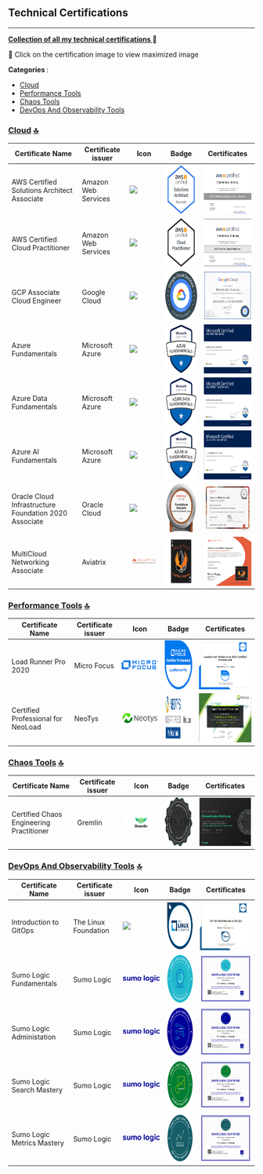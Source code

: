 ## Technical Certifications
---------------------------
<u> <b>Collection of all my technical certifications </b></u> :cowboy_hat_face:

:triangular_flag_on_post: Click on the certification image to view maximized image


<b> Categories </b>: 

- [Cloud](#cloud-) 
- [Performance Tools](#performance-tools-) 
- [Chaos Tools](#chaos-tools-) 
- [DevOps And Observability Tools](#devops-and-observability-tools-) 


### <u>Cloud</u> [🔝](#Technical-Certifications)
| Certificate Name | Certificate issuer | Icon | Badge |Certificates |
|---|-------------------|------|--------|-------|
|AWS Certified Solutions Architect Associate |Amazon Web Services  |![](https://img.shields.io/badge/Amazon_AWS-FF9900?style=for-the-badge&logo=amazonaws&logoColor=white)| <img src="https://github.com/dhineshbabu/TechnicalCertifications/blob/main/images/Badge_AWSSAA.png" width="200" height="100">|<img src="https://github.com/dhineshbabu/TechnicalCertifications/blob/main/images/Certification_AWSSAA.png" width="200" height="100"> |
|AWS Certified Cloud Practitioner |Amazon Web Services  |![](https://img.shields.io/badge/Amazon_AWS-FF9900?style=for-the-badge&logo=amazonaws&logoColor=white)| <img src="https://github.com/dhineshbabu/TechnicalCertifications/blob/main/images/Badge_AWSCCP.png" width="200" height="100">|<img src="https://github.com/dhineshbabu/TechnicalCertifications/blob/main/images/Certification_AWSCCP.png" width="200" height="100"> |
|GCP Associate Cloud Engineer |Google Cloud  |![](https://img.shields.io/badge/Google_Cloud-4285F4?style=for-the-badge&logo=google-cloud&logoColor=white)| <img src="https://github.com/dhineshbabu/TechnicalCertifications/blob/main/images/Badge_GCPACE.png" width="200" height="100">|<img src="https://github.com/dhineshbabu/TechnicalCertifications/blob/main/images/Certification_GCPACE.png" width="200" height="100"> |
| Azure Fundamentals  |Microsoft Azure|![](https://img.shields.io/badge/microsoft%20azure-0089D6?style=for-the-badge&logo=microsoft-azure&logoColor=white)| <img src="https://github.com/dhineshbabu/TechnicalCertifications/blob/main/images/Badge_AzureFundamentals.png" width="200" height="100">|<img src="https://github.com/dhineshbabu/TechnicalCertifications/blob/main/images/Certification_AZ900.png" width="200" height="100"> |
| Azure Data Fundamentals |Microsoft Azure  |![](https://img.shields.io/badge/microsoft%20azure-0089D6?style=for-the-badge&logo=microsoft-azure&logoColor=white)| <img src="https://github.com/dhineshbabu/TechnicalCertifications/blob/main/images/Badge_AzureDataFundamentals.png" width="200" height="100">|<img src="https://github.com/dhineshbabu/TechnicalCertifications/blob/main/images/Certification_DP900.png" width="200" height="100"> |
| Azure AI Fundamentals |Microsoft Azure  |![](https://img.shields.io/badge/microsoft%20azure-0089D6?style=for-the-badge&logo=microsoft-azure&logoColor=white)| <img src="https://github.com/dhineshbabu/TechnicalCertifications/blob/main/images/Badge_AzureAIFundamentals.png" width="200" height="100">|<img src="https://github.com/dhineshbabu/TechnicalCertifications/blob/main/images/Certification_AI900.png" width="200" height="100"> |
|Oracle Cloud Infrastructure Foundation 2020 Associate |Oracle Cloud  |![](https://img.shields.io/badge/Oracle-F80000?style=for-the-badge&logo=oracle&logoColor=black)| <img src="https://github.com/dhineshbabu/TechnicalCertifications/blob/main/images/Badge_OCIFA.png" width="200" height="100">|<img src="https://github.com/dhineshbabu/TechnicalCertifications/blob/main/images/Certification_OCIFA.png" width="200" height="100"> |
|MultiCloud Networking Associate |Aviatrix  |![](https://github.com/dhineshbabu/TechnicalCertifications/blob/main/images/icon_aviatrix.png)| <img src="https://github.com/dhineshbabu/TechnicalCertifications/blob/main/images/Badge_Aviatrix_MCNA.png" width="200" height="100">|<img src="https://github.com/dhineshbabu/TechnicalCertifications/blob/main/images/Certification_Aviatrix.png" width="200" height="100"> |

### <u>Performance Tools</u> [🔝](#Technical-Certifications)

| Certificate Name | Certificate issuer | Icon | Badge |Certificates |
|---|-------------------|------|--------|-------|
|Load Runner Pro 2020 |Micro Focus  |![](https://github.com/dhineshbabu/TechnicalCertifications/blob/main/images/icon_microfocus.png)| <img src="https://github.com/dhineshbabu/TechnicalCertifications/blob/main/images/Badge_LRPro2020.png" width="100" height="100">|<img src="https://github.com/dhineshbabu/TechnicalCertifications/blob/main/images/Certification_LRPro2020.png" width="200" height="100"> |
|Certified Professional for NeoLoad |NeoTys  |![](https://github.com/dhineshbabu/TechnicalCertifications/blob/main/images/icon_neotys.png)| <img src="https://github.com/dhineshbabu/TechnicalCertifications/blob/main/images/Badge_Neoloadbadge.png" width="100" height="100">|<img src="https://github.com/dhineshbabu/TechnicalCertifications/blob/main/images/Certification_NeoloadCertification.png" width="200" height="100"> |


### <u>Chaos Tools</u> [🔝](#Technical-Certifications)

| Certificate Name | Certificate issuer | Icon | Badge |Certificates |
|---|-------------------|------|--------|-------|
|Certified Chaos Engineering Practitioner |Gremlin  |![](https://github.com/dhineshbabu/TechnicalCertifications/blob/main/images/icon_gremlin.png)| <img src="https://github.com/dhineshbabu/TechnicalCertifications/blob/main/images/Badge_GremlinCCEP.png" width="100" height="100">|<img src="https://github.com/dhineshbabu/TechnicalCertifications/blob/main/images/Certification_Gremlin.png" width="200" height="100"> |

### <u>DevOps And Observability Tools</u> [🔝](#Technical-Certifications)

| Certificate Name | Certificate issuer | Icon | Badge |Certificates |
|---|-------------------|------|--------|-------|
|Introduction to GitOps |The Linux Foundation  |![](https://img.shields.io/badge/GitHub-100000?style=for-the-badge&logo=github&logoColor=white)| <img src="https://github.com/dhineshbabu/TechnicalCertifications/blob/main/images/Badge_LFGitOps.png" width="100" height="100">|<img src="https://github.com/dhineshbabu/TechnicalCertifications/blob/main/images/Certification_GitOps.png" width="200" height="100"> |
|Sumo Logic Fundamentals |Sumo Logic  |![](https://github.com/dhineshbabu/TechnicalCertifications/blob/main/images/icon_sumologic.png)| <img src="https://github.com/dhineshbabu/TechnicalCertifications/blob/main/images/Badge_SUMOFunda.png" width="100" height="100">|<img src="https://github.com/dhineshbabu/TechnicalCertifications/blob/main/images/Certification_SUMOFunda.png" width="200" height="100"> |
|Sumo Logic Administation |Sumo Logic   |![](https://github.com/dhineshbabu/TechnicalCertifications/blob/main/images/icon_sumologic.png)| <img src="https://github.com/dhineshbabu/TechnicalCertifications/blob/main/images/Badge_SUMOAdmin.png" width="100" height="100">|<img src="https://github.com/dhineshbabu/TechnicalCertifications/blob/main/images/Certification_SUMOAdmin.png" width="200" height="100"> |
|Sumo Logic Search Mastery |Sumo Logic   |![](https://github.com/dhineshbabu/TechnicalCertifications/blob/main/images/icon_sumologic.png)| <img src="https://github.com/dhineshbabu/TechnicalCertifications/blob/main/images/Badge_SUMOSearchMastery.png" width="100" height="100">|<img src="https://github.com/dhineshbabu/TechnicalCertifications/blob/main/images/Certification_SUMOSearchMastery.png" width="200" height="100"> |
|Sumo Logic Metrics Mastery |Sumo Logic   |![](https://github.com/dhineshbabu/TechnicalCertifications/blob/main/images/icon_sumologic.png)| <img src="https://github.com/dhineshbabu/TechnicalCertifications/blob/main/images/Bagde_SUMOMetricsMastery.png" width="100" height="100">|<img src="https://github.com/dhineshbabu/TechnicalCertifications/blob/main/images/Certification_SUMOMetricsMastery.png" width="200" height="100"> |
